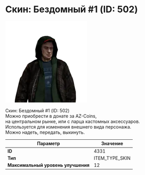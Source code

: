 # Скин: Бездомный #1 (ID: 502)

![Item Image](../img/4331.webp?raw=true)

Скин: Бездомный #1 (ID: 502)<br>Можно приобрести в донате за AZ-Coins,<br>на центральном рынке, или с ларца кастомных аксессуаров.<br>Используется для изменения внешнего вида персонажа. <br>Можно надеть, передать, выкинуть.


| Параметр | Значение |
|----------|----------|
| **ID** | 4331 |
| **Тип** | ITEM_TYPE_SKIN |
| **Максимальный уровень улучшения** | 12 |

